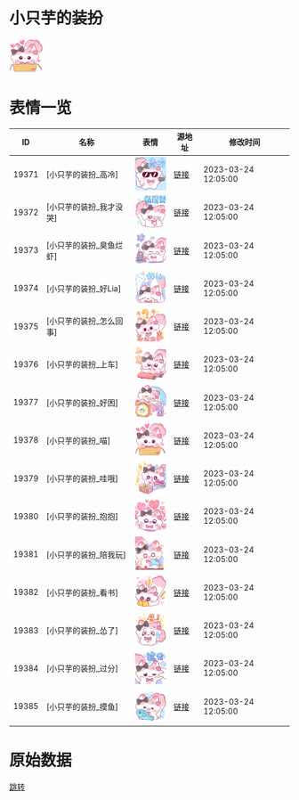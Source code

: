 # 小只芋的装扮

<img src="./cover.png" height="60" alt="cover" />

# 表情一览

|ID|名称|表情|源地址|修改时间|
|----|----|----|----|----|
|19371|[小只芋的装扮_高冷]|<img src="./pic/019371_%5B小只芋的装扮_高冷%5D.png" height="60" alt="高冷"/>|[链接](https://i0.hdslb.com/bfs/garb/6677a4bf9e08e8679b723e35af85d1e3b805b89d.png)|2023-03-24 12:05:00|
|19372|[小只芋的装扮_我才没哭]|<img src="./pic/019372_%5B小只芋的装扮_我才没哭%5D.png" height="60" alt="我才没哭"/>|[链接](https://i0.hdslb.com/bfs/garb/921f701abbf59d09c95028d9be8650be76881545.png)|2023-03-24 12:05:00|
|19373|[小只芋的装扮_臭鱼烂虾]|<img src="./pic/019373_%5B小只芋的装扮_臭鱼烂虾%5D.png" height="60" alt="臭鱼烂虾"/>|[链接](https://i0.hdslb.com/bfs/garb/8f182d03b5c46a135020148f839ed44ffc1fa41f.png)|2023-03-24 12:05:00|
|19374|[小只芋的装扮_好Lia]|<img src="./pic/019374_%5B小只芋的装扮_好Lia%5D.png" height="60" alt="好Lia"/>|[链接](https://i0.hdslb.com/bfs/garb/20bc867506a79f72ea98b4d840db6b2b10f1133b.png)|2023-03-24 12:05:00|
|19375|[小只芋的装扮_怎么回事]|<img src="./pic/019375_%5B小只芋的装扮_怎么回事%5D.png" height="60" alt="怎么回事"/>|[链接](https://i0.hdslb.com/bfs/garb/f867f184c750a043ccc229adab75fa648c8728c0.png)|2023-03-24 12:05:00|
|19376|[小只芋的装扮_上车]|<img src="./pic/019376_%5B小只芋的装扮_上车%5D.png" height="60" alt="上车"/>|[链接](https://i0.hdslb.com/bfs/garb/9a44efd90a97decd4235cbea1f754a84da3741db.png)|2023-03-24 12:05:00|
|19377|[小只芋的装扮_好困]|<img src="./pic/019377_%5B小只芋的装扮_好困%5D.png" height="60" alt="好困"/>|[链接](https://i0.hdslb.com/bfs/garb/90b647a751bfbff97c30584f68e143f1649c7e5c.png)|2023-03-24 12:05:00|
|19378|[小只芋的装扮_喵]|<img src="./pic/019378_%5B小只芋的装扮_喵%5D.png" height="60" alt="喵"/>|[链接](https://i0.hdslb.com/bfs/garb/e030c1b23491bf6f5a5776181c6dfa3d7060f2c4.png)|2023-03-24 12:05:00|
|19379|[小只芋的装扮_哇哦]|<img src="./pic/019379_%5B小只芋的装扮_哇哦%5D.png" height="60" alt="哇哦"/>|[链接](https://i0.hdslb.com/bfs/garb/88b3ec0d76f304f130d23be13e65bcecc2f0d17e.png)|2023-03-24 12:05:00|
|19380|[小只芋的装扮_抱抱]|<img src="./pic/019380_%5B小只芋的装扮_抱抱%5D.png" height="60" alt="抱抱"/>|[链接](https://i0.hdslb.com/bfs/garb/3bfa1037065c21afeff27e9bdaaff2a84cae90ca.png)|2023-03-24 12:05:00|
|19381|[小只芋的装扮_陪我玩]|<img src="./pic/019381_%5B小只芋的装扮_陪我玩%5D.png" height="60" alt="陪我玩"/>|[链接](https://i0.hdslb.com/bfs/garb/b303e702f0bce65a315748caf56a2844aecc5a72.png)|2023-03-24 12:05:00|
|19382|[小只芋的装扮_看书]|<img src="./pic/019382_%5B小只芋的装扮_看书%5D.png" height="60" alt="看书"/>|[链接](https://i0.hdslb.com/bfs/garb/e4720322b0d359d221c4752ea9109c87062cf57a.png)|2023-03-24 12:05:00|
|19383|[小只芋的装扮_怂了]|<img src="./pic/019383_%5B小只芋的装扮_怂了%5D.png" height="60" alt="怂了"/>|[链接](https://i0.hdslb.com/bfs/garb/1d16ce0dce04489dbcab4006fc3a071781de89c5.png)|2023-03-24 12:05:00|
|19384|[小只芋的装扮_过分]|<img src="./pic/019384_%5B小只芋的装扮_过分%5D.png" height="60" alt="过分"/>|[链接](https://i0.hdslb.com/bfs/garb/524d20a35b2c23c276d036523c7911e674fd888a.png)|2023-03-24 12:05:00|
|19385|[小只芋的装扮_摸鱼]|<img src="./pic/019385_%5B小只芋的装扮_摸鱼%5D.png" height="60" alt="摸鱼"/>|[链接](https://i0.hdslb.com/bfs/garb/85a89801949a128183458b5b2fd8e59853f80637.png)|2023-03-24 12:05:00|

# 原始数据

[跳转](./raw.json)


